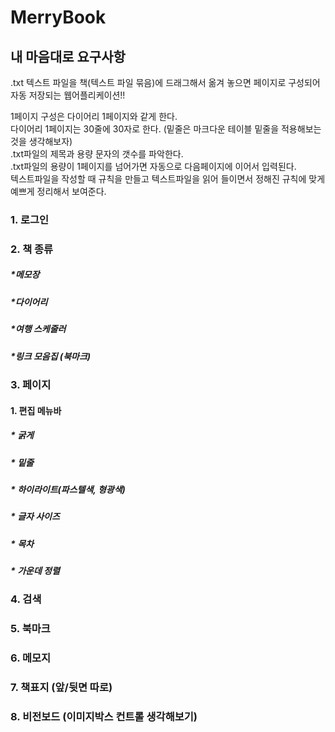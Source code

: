 # MerryBook
## **내 마음대로 요구사항**

.txt 텍스트 파일을 책(텍스트 파일 묶음)에 드래그해서 옮겨 놓으면 페이지로 구성되어 자동 저장되는 웹어플리케이션!!

1페이지 구성은 다이어리 1페이지와 같게 한다.  
다이어리 1페이지는 30줄에 30자로 한다. (밑줄은 마크다운 테이블 밑줄을 적용해보는 것을 생각해보자)  
.txt파일의 제목과 용량 문자의 갯수를 파악한다.  
.txt파일의 용량이 1페이지를 넘어가면 자동으로 다음페이지에 이어서 입력된다.  
텍스트파일을 작성할 때 규칙을 만들고 텍스트파일을 읽어 들이면서 정해진 규칙에 맞게 예쁘게 정리해서 보여준다.


### 1. 로그인

### 2. 책 종류

#####    *메모장 
#####      *다이어리
#####      *여행 스케줄러
#####      *링크 모음집 (북마크)

 
### 3. 페이지

#### 1. 편집 메뉴바 
##### * 굵게
##### * 밑줄
##### * 하이라이트(파스텔색, 형광색)
##### * 글자 사이즈
##### * 목차
##### * 가운데 정렬

    
### 4. 검색

### 5. 북마크

### 6. 메모지

### 7. 책표지 (앞/뒷면 따로)

### 8. 비전보드 (이미지박스 컨트롤 생각해보기)


